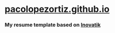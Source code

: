 # [pacolopezortiz.github.io](https://pacolopezortiz.github.io/)

### My resume template based on [Inovatik](https://inovatik.com/)

